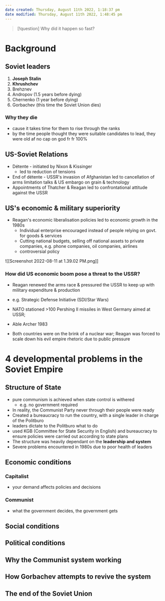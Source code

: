 ```yaml
---
date created: Thursday, August 11th 2022, 1:18:37 pm
date modified: Thursday, August 11th 2022, 1:48:45 pm
---
```


> [!question] Why did it happen so fast?

# Background

## Soviet leaders

1. **Joseph Stalin**
2. **Khrushchev**
3. Brehznev
4. Andropov (1.5 years before dying)
5. Chernenko (1 year before dying)
6. Gorbachev (this time the Soviet Union dies)

### Why they die

- cause it takes time for them to rise through the ranks
- by the time people thought they were suitable candidates to lead, they were old af no cap on god fr fr 100%

## US-Soviet Relations

- Détente - initiated by Nixon & Kissinger
	- led to reduction of tensions
- End of détente - USSR's invasion of Afghanistan led to cancellation of arms limitation talks & US embargo on grain & technology
- Appointments of Thatcher & Reagan led to confrontational attitude against the USSR

## US's economic & military superiority

- Reagan's economic liberalisation policies led to economic growth in the 1980s
	- Individual enterprise encouraged instead of people relying on govt. for goods & services
	- Cutting national budgets, selling off national assets to private companies, e.g. phone companies, oil companies, airlines
	- controversial policy

![[Screenshot 2022-08-11 at 1.39.02 PM.png]]

### How did US economic boom pose a threat to the USSR?

- Reagan renewed the arms race & pressured the USSR to keep up with military expenditure & production
- e.g. Strategic Defense Initiative (SDI/Star Wars)
- NATO stationed >100 Pershing II missiles in West Germany aimed at USSR;
- Able Archer 1983

- Both countries were on the brink of a nuclear war; Reagan was forced to scale down his evil empire rhetoric due to public pressure

# 4 developmental problems in the Soviet Empire

## Structure of State

- pure communism is achieved when state control is withered
	- e.g. no government required
- In reality, the Communist Party never through their people were ready
- Created a bureaucracy to run the country, with a single leader in charge of the Politburo
- leaders dictate to the Politburo what to do
- used KGB (Committee for State Security in English) and bureaucracy to ensure policies were carried out according to state plans
- The structure was heavily dependant on the **leadership and system**
- Severe problems encountered in 1980s due to poor health of leaders

## Economic conditions

### Capitalist

- your demand affects policies and decisions

### Communist

- what the government decides, the government gets

## Social conditions

## Political conditions

## Why the Communist system working

## How Gorbachev attempts to revive the system

## The end of the Soviet Union